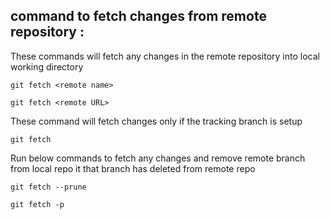 ## command to fetch changes from remote repository :

These commands will fetch any changes in the remote repository into local working directory

```
git fetch <remote name>
```
```
git fetch <remote URL>
```

These command will fetch changes only if the tracking branch is setup

```
git fetch
```

Run below commands to fetch any changes and remove remote branch from local repo it that branch has deleted from remote repo

```
git fetch --prune
```
```
git fetch -p
```
